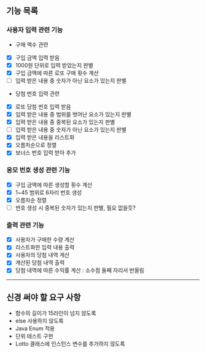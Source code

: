 ## 기능 목록
### 사용자 입력 관련 기능
- 구매 액수 관련
- [x] 구입 금액 입력 받음
- [x] 1000원 단위로 입력 받았는지 판별
- [x] 구입 금액에 따른 로또 구매 횟수 계산
- [ ] 입력 받은 내용 중 숫자가 아닌 요소가 있는지 판별
- 당첨 번호 입력 관련
- [x] 로또 당첨 번호 입력 받음
- [x] 입력 받은 내용 중 범위를 벗어난 요소가 있는지 판별
- [x] 입력 받은 내용 중 중복된 요소가 있는지 판별
- [ ] 입력 받은 내용 중 숫자가 아닌 요소가 있는지 판별
- [x] 입력 받은 내용을 리스트화
- [x] 오름차순으로 정렬
- [x] 보너스 번호 입력 받아 추가
### 응모 번호 생성 관련 기능
- [x] 구입 금액에 따른 생성할 횟수 계산
- [x] 1~45 범위로 6자리 번호 생성
- [x] 오름차순 정렬
- [ ] 번호 생성 시 중복된 숫자가 있는지 판별, 필요 없을듯?
### 출력 관련 기능
- [x] 사용자가 구매한 수량 계산
- [x] 리스트화한 입력 내용 출력
- [x] 사용자의 당첨 내역 계산
- [x] 계산된 당첨 내역 출력
- [x] 당첨 내역에 따른 수익률 계산 : 소수점 둘째 자리서 반올림

---

## 신경 써야 할 요구 사항
- 함수의 길이가 15라인이 넘지 않도록
- else 사용하지 않도록
- Java Enum 적용
- 단위 테스트 구현
- Lotto 클래스에 인스턴스 변수를 추가하지 않도록